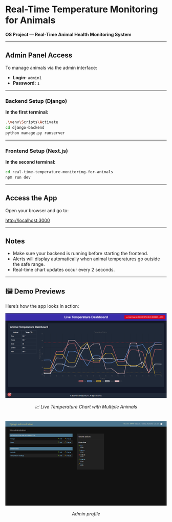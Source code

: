 # Real-Time Temperature Monitoring for Animals  
**OS Project — Real-Time Animal Health Monitoring System**

---

## Admin Panel Access

To manage animals via the admin interface:

- **Login:** `admin1`  
- **Password:** `1`

---


### Backend Setup (Django)

**In the first terminal:**

```bash
.\venv\Scripts\Activate
cd django-backend
python manage.py runserver
```

---

### Frontend Setup (Next.js)

**In the second terminal:**

```bash
cd real-time-temperature-monitoring-for-animals
npm run dev
```

---

## Access the App

Open your browser and go to:

 [http://localhost:3000](http://localhost:3000)

---

## Notes

- Make sure your backend is running before starting the frontend.
- Alerts will display automatically when animal temperatures go outside the safe range.
- Real-time chart updates occur every 2 seconds.

---

## 🖼️ Demo Previews

Here’s how the app looks in action:

<div align="center">
  <img src="image.png" alt="Temperature Chart View" width="600"/>
  <p><i>📈 Live Temperature Chart with Multiple Animals</i></p>
</div>

<br/>

<div align="center">
  <img src="image-1.png" alt="Alert Notification Example" width="600"/>
  <p><i>Admin profile</i></p>
</div>
